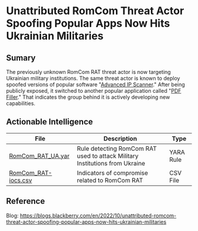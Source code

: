 # Unattributed RomCom Threat Actor Spoofing Popular Apps Now Hits Ukrainian Militaries

## Sumary

The previously unknown RomCom RAT threat actor is now targeting Ukrainian military institutions. The same threat actor is known to deploy spoofed versions of popular software "[Advanced IP Scanner](https://www.advanced-ip-scanner.com/)." After being publicly exposed, it switched to another popular application called "[PDF Filler](https://www.pdffiller.com/)." That indicates the group behind it is actively developing new capabilities.

## Actionable Intelligence

| File | Description | Type | 
|--------|--------|--------|
| [RomCom_RAT_UA.yar](http://) | Rule detecting RomCom RAT used to attack Military Institutions from Ukraine | YARA Rule |
| [RomCom_RAT-iocs.csv](http://) | Indicators of compromise related to RomCom RAT | CSV File |

## Reference

Blog: https://blogs.blackberry.com/en/2022/10/unattributed-romcom-threat-actor-spoofing-popular-apps-now-hits-ukrainian-militaries
